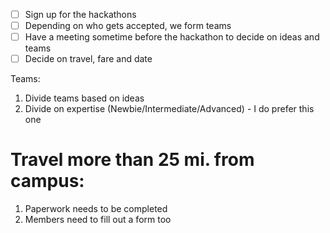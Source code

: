 - [ ] Sign up for the hackathons
- [ ] Depending on who gets accepted, we form teams
- [ ] Have a meeting sometime before the hackathon to decide on ideas and teams
- [ ] Decide on travel, fare and date

Teams:
1. Divide teams based on ideas
2. Divide on expertise (Newbie/Intermediate/Advanced) - I do prefer this one

# Travel more than 25 mi. from campus:

1. Paperwork needs to be completed
2. Members need to fill out a form too
